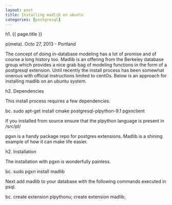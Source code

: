 ```yaml
---
layout: post
title: Installing madlib on ubuntu
categories: [postgresql]
---
```


h1. {{ page.title }}

p(meta). Octo 27, 2013 - Portland

The concept of doing in-database modeling has a lot of promise and of course a long history too.  Madlib is an offering from the Berkeley database group which provides a nice grab bag of modeling functions in the form of a postgresql extension.  Until recently the install process has been somewhat onerous with official instructions limited to centOs.  Below is an approach for installing madlib on an ubuntu system.

h2.  Dependencies

This install process requires a few dependencies.

bc. sudo apt-get install cmake postgresql-plpython-9.1 pgxnclient

If you installed from source ensure that the plpython language is present in /src/pl/

pgxn is a handy package repo for postgres extensions.  Madlib is a shining example of how it can make life easier.

h2.  Installation

The installation with pgxn is wonderfully painless.

bc. sudo pgxn install madlib

Next add madlib to your database with the following commands executed in psql.

bc.  create extension plpythonu;
create extension madlib;



